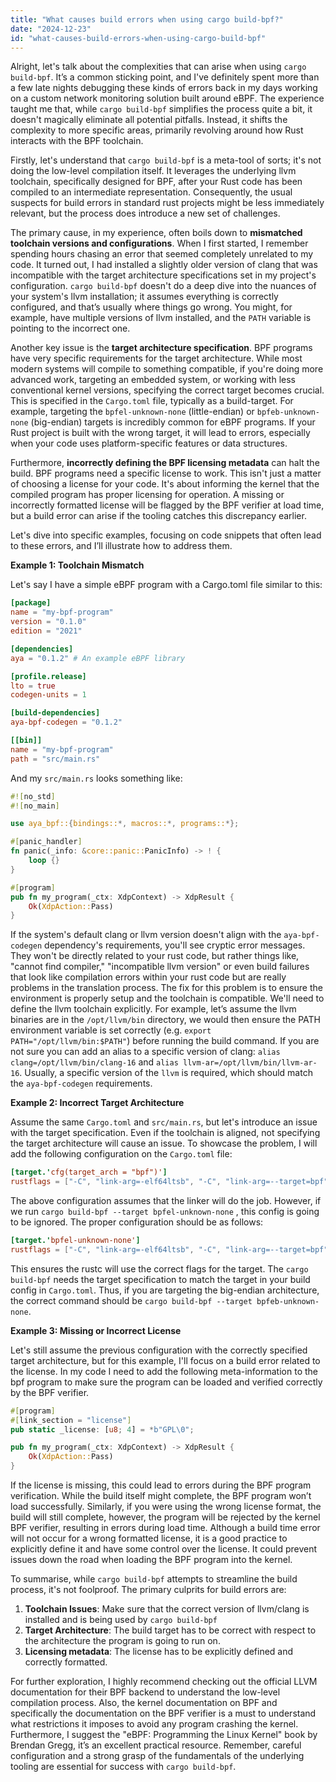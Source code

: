 ```yaml
---
title: "What causes build errors when using cargo build-bpf?"
date: "2024-12-23"
id: "what-causes-build-errors-when-using-cargo-build-bpf"
---
```


Alright, let's talk about the complexities that can arise when using `cargo build-bpf`. It’s a common sticking point, and I've definitely spent more than a few late nights debugging these kinds of errors back in my days working on a custom network monitoring solution built around eBPF. The experience taught me that, while `cargo build-bpf` simplifies the process quite a bit, it doesn't magically eliminate all potential pitfalls. Instead, it shifts the complexity to more specific areas, primarily revolving around how Rust interacts with the BPF toolchain.

Firstly, let's understand that `cargo build-bpf` is a meta-tool of sorts; it's not doing the low-level compilation itself. It leverages the underlying llvm toolchain, specifically designed for BPF, after your Rust code has been compiled to an intermediate representation. Consequently, the usual suspects for build errors in standard rust projects might be less immediately relevant, but the process does introduce a new set of challenges.

The primary cause, in my experience, often boils down to **mismatched toolchain versions and configurations**. When I first started, I remember spending hours chasing an error that seemed completely unrelated to my code. It turned out, I had installed a slightly older version of clang that was incompatible with the target architecture specifications set in my project's configuration. `cargo build-bpf` doesn't do a deep dive into the nuances of your system's llvm installation; it assumes everything is correctly configured, and that’s usually where things go wrong. You might, for example, have multiple versions of llvm installed, and the `PATH` variable is pointing to the incorrect one.

Another key issue is the **target architecture specification**. BPF programs have very specific requirements for the target architecture. While most modern systems will compile to something compatible, if you're doing more advanced work, targeting an embedded system, or working with less conventional kernel versions, specifying the correct target becomes crucial. This is specified in the `Cargo.toml` file, typically as a build-target. For example, targeting the `bpfel-unknown-none` (little-endian) or `bpfeb-unknown-none` (big-endian) targets is incredibly common for eBPF programs. If your Rust project is built with the wrong target, it will lead to errors, especially when your code uses platform-specific features or data structures.

Furthermore, **incorrectly defining the BPF licensing metadata** can halt the build. BPF programs need a specific license to work. This isn't just a matter of choosing a license for your code. It's about informing the kernel that the compiled program has proper licensing for operation. A missing or incorrectly formatted license will be flagged by the BPF verifier at load time, but a build error can arise if the tooling catches this discrepancy earlier.

Let's dive into specific examples, focusing on code snippets that often lead to these errors, and I’ll illustrate how to address them.

**Example 1: Toolchain Mismatch**

Let's say I have a simple eBPF program with a Cargo.toml file similar to this:

```toml
[package]
name = "my-bpf-program"
version = "0.1.0"
edition = "2021"

[dependencies]
aya = "0.1.2" # An example eBPF library

[profile.release]
lto = true
codegen-units = 1

[build-dependencies]
aya-bpf-codegen = "0.1.2"

[[bin]]
name = "my-bpf-program"
path = "src/main.rs"
```

And my `src/main.rs` looks something like:

```rust
#![no_std]
#![no_main]

use aya_bpf::{bindings::*, macros::*, programs::*};

#[panic_handler]
fn panic(_info: &core::panic::PanicInfo) -> ! {
    loop {}
}

#[program]
pub fn my_program(_ctx: XdpContext) -> XdpResult {
    Ok(XdpAction::Pass)
}
```

If the system's default clang or llvm version doesn't align with the `aya-bpf-codegen` dependency's requirements, you'll see cryptic error messages. They won't be directly related to your rust code, but rather things like, "cannot find compiler," "incompatible llvm version" or even build failures that look like compilation errors within your rust code but are really problems in the translation process.
The fix for this problem is to ensure the environment is properly setup and the toolchain is compatible.  We'll need to define the llvm toolchain explicitly. For example, let’s assume the llvm binaries are in the `/opt/llvm/bin` directory, we would then ensure the PATH environment variable is set correctly (e.g. `export PATH="/opt/llvm/bin:$PATH"`) before running the build command. If you are not sure you can add an alias to a specific version of clang: `alias clang=/opt/llvm/bin/clang-16` and `alias llvm-ar=/opt/llvm/bin/llvm-ar-16`. Usually, a specific version of the `llvm` is required, which should match the `aya-bpf-codegen` requirements.

**Example 2: Incorrect Target Architecture**

Assume the same `Cargo.toml` and `src/main.rs`, but let's introduce an issue with the target specification. Even if the toolchain is aligned, not specifying the target architecture will cause an issue.
To showcase the problem, I will add the following configuration on the `Cargo.toml` file:

```toml
[target.'cfg(target_arch = "bpf")']
rustflags = ["-C", "link-arg=-elf64ltsb", "-C", "link-arg=--target=bpf"]
```
The above configuration assumes that the linker will do the job. However, if we run `cargo build-bpf --target bpfel-unknown-none` , this config is going to be ignored. The proper configuration should be as follows:

```toml
[target.'bpfel-unknown-none']
rustflags = ["-C", "link-arg=-elf64ltsb", "-C", "link-arg=--target=bpf"]
```
This ensures the rustc will use the correct flags for the target. The `cargo build-bpf` needs the target specification to match the target in your build config in `Cargo.toml`. Thus, if you are targeting the big-endian architecture, the correct command should be `cargo build-bpf --target bpfeb-unknown-none`.

**Example 3: Missing or Incorrect License**

Let's still assume the previous configuration with the correctly specified target architecture, but for this example, I'll focus on a build error related to the license. In my code I need to add the following meta-information to the bpf program to make sure the program can be loaded and verified correctly by the BPF verifier.
```rust
#[program]
#[link_section = "license"]
pub static _license: [u8; 4] = *b"GPL\0";

pub fn my_program(_ctx: XdpContext) -> XdpResult {
    Ok(XdpAction::Pass)
}
```
If the license is missing, this could lead to errors during the BPF program verification. While the build itself might complete, the BPF program won’t load successfully. Similarly, if you were using the wrong license format, the build will still complete, however, the program will be rejected by the kernel BPF verifier, resulting in errors during load time. Although a build time error will not occur for a wrong formatted license, it is a good practice to explicitly define it and have some control over the license. It could prevent issues down the road when loading the BPF program into the kernel.

To summarise, while `cargo build-bpf` attempts to streamline the build process, it's not foolproof. The primary culprits for build errors are:

1.  **Toolchain Issues**: Make sure that the correct version of llvm/clang is installed and is being used by `cargo build-bpf`
2.  **Target Architecture**: The build target has to be correct with respect to the architecture the program is going to run on.
3.  **Licensing metadata**: The license has to be explicitly defined and correctly formatted.

For further exploration, I highly recommend checking out the official LLVM documentation for their BPF backend to understand the low-level compilation process. Also, the kernel documentation on BPF and specifically the documentation on the BPF verifier is a must to understand what restrictions it imposes to avoid any program crashing the kernel. Furthermore, I suggest the "eBPF: Programming the Linux Kernel" book by Brendan Gregg, it’s an excellent practical resource. Remember, careful configuration and a strong grasp of the fundamentals of the underlying tooling are essential for success with `cargo build-bpf`.

